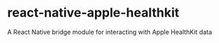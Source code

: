 # react-native-apple-healthkit
A React Native bridge module for interacting with Apple HealthKit data
